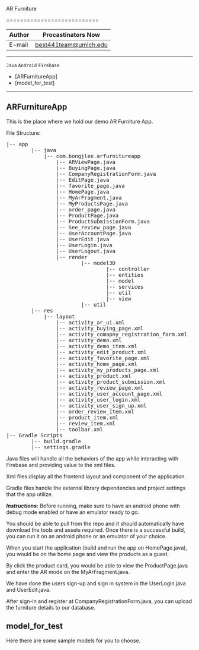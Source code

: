 AR Furniture 

===========================

|Author|Procastinators Now|
|---|---
|E-mail|best441team@umich.edu 
****
`Java` `Android` `Firebase`

* [ARFurnitureApp]
* [model_for_test]
****


## ARFurnitureApp

This is the place where we hold our demo AR Furniture App.

File Structure:

<pre>
|-- app
        |-- java
            |-- com.bongjlee.arfurnitureapp
                |-- ARViewPage.java
                |-- BuyingPage.java
                |-- CompanyRegistrationForm.java
                |-- EditPage.java
                |-- favorite_page.java
                |-- HomePage.java
                |-- MyArFragment.java
                |-- MyProductsPage.java
                |-- order_page.java
                |-- ProductPage.java
                |-- ProductSubmissionForm.java
                |-- See_review_page.java
                |-- UserAccountPage.java
                |-- UserEdit.java
                |-- UserLogin.java
                |-- UserLogout.java
                |-- render
                        |-- model3D
                                |-- controller
                                |-- entities
                                |-- model
                                |-- services
                                |-- util
                                |-- view
                        |-- util
        |-- res
            |-- layout
                |-- activity_ar_ui.xml
                |-- activity_buying_page.xml
                |-- activity_comapny_registration_form.xml
                |-- activity_demo.xml
                |-- activity_demo_item.xml
                |-- activity_edit_product.xml
                |-- activity_favorite_page.xml
                |-- activity_home_page.xml
                |-- activity_my_products_page.xml
                |-- activity_product.xml
                |-- activity_product_submission.xml
                |-- activity_review_page.xml
                |-- activity_user_account_page.xml
                |-- activity_user_login.xml
                |-- activity_user_sign_up.xml
                |-- order_review_item.xml
                |-- product_item.xml
                |-- review_item.xml
                |-- toolbar.xml
|-- Gradle Scripts
        |-- build.gradle
        |-- settings.gradle
</pre>

Java files will handle all the behaviors of the app while interacting with Firebase and providing value
to the xml files.

Xml files display all the frontend layout and component of the application.

Gradle files handle the external library dependencies and project settings that the app utilize.

***Instructions:***
Before running, make sure to have an android phone with debug mode enabled or have an emulator ready to go.

You should be able to pull from the repo and it should automatically have download the tools and assets required. Once there is a successful build, you can run it on an android phone or an emulator of your choice.

When you start the application (build and run the app on HomePage.java),
you would be on the home page and view the products as a guest.

By click the product card, you would be able to view the ProductPage.java and enter the AR mode
on the MyArFragment.java.

We have done the users sign-up and sign in system in the UserLogin.java and UserEdit.java.

After sign-in and register at CompanyRegistrationForm.java, you can upload the furniture details to our database.

## model_for_test

Here there are some sample models for you to choose.

